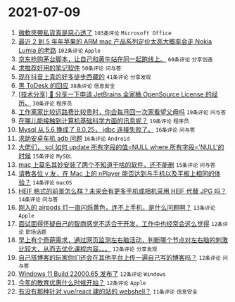 # 2021-07-09

1. [微軟夾帶私貨真是惡心透了](https://www.v2ex.com/t/788507) `103条评论` `Microsoft Office`
1. [最近 2 到 5 年年苹果的 ARM mac 产品系列定价太高大概率会走 Nokia Lumia 的老路](https://www.v2ex.com/t/788428) `102条评论` `Apple`
1. [京东抢购茅台脚本，让自己和黄牛站在同一起跑线上。](https://www.v2ex.com/t/788420) `60条评论` `分享创造`
1. [求推荐好用的笔记软件](https://www.v2ex.com/t/788435) `50条评论` `问与答`
1. [现在抖音上真的好多徒步西藏的](https://www.v2ex.com/t/788442) `41条评论` `分享发现`
1. [黑 ToDesk 的回应](https://www.v2ex.com/t/788495) `38条评论` `信息安全`
1. [[技术分享] 💌 分享一下申请 JetBrains 全家桶 OpenSource License 的经历。](https://www.v2ex.com/t/788434) `30条评论` `程序员`
1. [工作离家比较远路费比较贵时，你会每月回一次家看望父母吗](https://www.v2ex.com/t/788476) `19条评论` `问与答`
1. [在哪儿能接触到计算机基础科学方面的讯息呢？](https://www.v2ex.com/t/788418) `19条评论` `程序员`
1. [Mysql 从 5.6 换成了 8.0.25， jdbc 连接失败了。](https://www.v2ex.com/t/788505) `16条评论` `问与答`
1. [求助安卓车机 adb 问题](https://www.v2ex.com/t/788431) `16条评论` `Android`
1. [大佬们， sql 如何 update 所有字段的值=NULL where 所有字段='NULL'的时候](https://www.v2ex.com/t/788477) `15条评论` `MySQL`
1. [mac 上莫名其妙安装了两个不知道干啥的软件，还不能删](https://www.v2ex.com/t/788432) `15条评论` `问与答`
1. [请教各位 v 友，在 Mac 上的 nPlayer 能否达到与手机以及平板上相同的体验？](https://www.v2ex.com/t/788474) `14条评论` `macOS`
1. [HEIF 格式的前景怎么样？未来会有更多手机或相机采用 HEIF 代替 JPG 吗？](https://www.v2ex.com/t/788456) `14条评论` `问与答`
1. [刚入的 airpods 灯一直闪烁黄色，连不上手机，是什么问题啊？](https://www.v2ex.com/t/788461) `13条评论` `Apple`
1. [面试面得怀疑自己的智商感觉不适合干开发，工作中也经常会这么觉得](https://www.v2ex.com/t/788506) `12条评论` `职场话题`
1. [早上有个奇葩需求，通过网页监测左右脑活动，判断哪个节点对左右脑的刺激比较大，从而去优化课程内容。。。](https://www.v2ex.com/t/788473) `12条评论` `分享发现`
1. [自己搭博客的玩家你们还会在其他平台上传一遍自己写的博客吗？](https://www.v2ex.com/t/788470) `12条评论` `问与答`
1. [Windows 11 Build 22000.65 发布了](https://www.v2ex.com/t/788455) `12条评论` `Windows`
1. [今年的教育优惠什么时候开始？](https://www.v2ex.com/t/788437) `12条评论` `Apple`
1. [有没有那种针对 vue/react 建的站的 webshell？](https://www.v2ex.com/t/788425) `11条评论` `信息安全`
